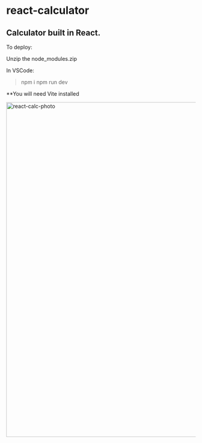 # react-calculator
Calculator built in React.
---
To deploy:

Unzip the node_modules.zip

In VSCode:
> npm i
> npm run dev

**You will need Vite installed

<img width="890" alt="react-calc-photo" src="https://github.com/a-sheeter/react-calculator/assets/90341586/57b00215-415f-47c6-b842-66d87e4c3eef">

